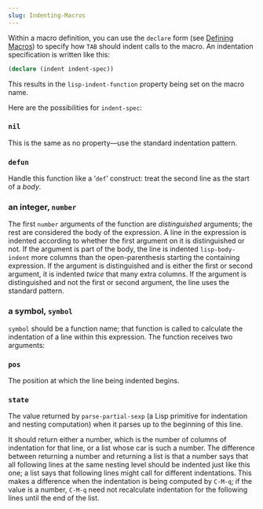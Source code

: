 ```yaml
---
slug: Indenting-Macros
---
```


Within a macro definition, you can use the `declare` form (see [Defining Macros](Defining-Macros)) to specify how `TAB` should indent calls to the macro. An indentation specification is written like this:

```lisp
(declare (indent indent-spec))
```

This results in the `lisp-indent-function` property being set on the macro name.

Here are the possibilities for `indent-spec`:

### `nil`

This is the same as no property—use the standard indentation pattern.

### `defun`

Handle this function like a ‘`def`’ construct: treat the second line as the start of a *body*.

### an integer, `number`

The first `number` arguments of the function are *distinguished* arguments; the rest are considered the body of the expression. A line in the expression is indented according to whether the first argument on it is distinguished or not. If the argument is part of the body, the line is indented `lisp-body-indent` more columns than the open-parenthesis starting the containing expression. If the argument is distinguished and is either the first or second argument, it is indented *twice* that many extra columns. If the argument is distinguished and not the first or second argument, the line uses the standard pattern.

### a symbol, `symbol`

`symbol` should be a function name; that function is called to calculate the indentation of a line within this expression. The function receives two arguments:

### `pos`

The position at which the line being indented begins.

### `state`

The value returned by `parse-partial-sexp` (a Lisp primitive for indentation and nesting computation) when it parses up to the beginning of this line.

It should return either a number, which is the number of columns of indentation for that line, or a list whose car is such a number. The difference between returning a number and returning a list is that a number says that all following lines at the same nesting level should be indented just like this one; a list says that following lines might call for different indentations. This makes a difference when the indentation is being computed by `C-M-q`; if the value is a number, `C-M-q` need not recalculate indentation for the following lines until the end of the list.
